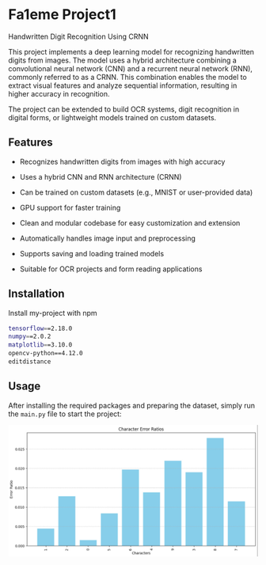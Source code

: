 
# Fa1eme Project1




Handwritten Digit Recognition Using CRNN



This project implements a deep learning model for recognizing handwritten digits from images.
The model uses a hybrid architecture combining a convolutional neural network (CNN) and a recurrent neural network (RNN), commonly referred to as a CRNN.
This combination enables the model to extract visual features and analyze sequential information, resulting in higher accuracy in recognition.

The project can be extended to build OCR systems, digit recognition in digital forms, or lightweight models trained on custom datasets.



## Features

- Recognizes handwritten digits from images with high accuracy

- Uses a hybrid CNN and RNN architecture (CRNN)

- Can be trained on custom datasets (e.g., MNIST or user-provided data)

- GPU support for faster training

- Clean and modular codebase for easy customization and extension

- Automatically handles image input and preprocessing

- Supports saving and loading trained models

- Suitable for OCR projects and form reading applications


## Installation

Install my-project with npm

```bash
tensorflow==2.18.0
numpy==2.0.2
matplotlib==3.10.0
opencv-python==4.12.0
editdistance

```
    
## Usage


After installing the required packages and preparing the dataset, simply run the `main.py` file to start the project:



![](./samples/sample1.png)
